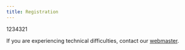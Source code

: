 ```yaml
---
title: Registration
---
```


1234321

If you are experiencing technical difficulties, contact our
[webmaster](m.henry.linder@uconn.edu).

